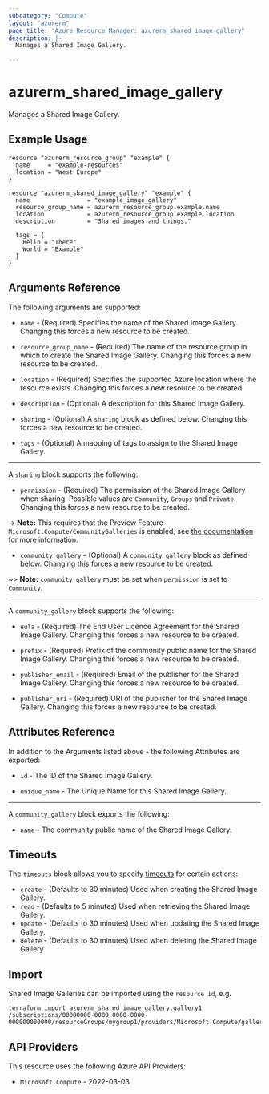 ```yaml
---
subcategory: "Compute"
layout: "azurerm"
page_title: "Azure Resource Manager: azurerm_shared_image_gallery"
description: |-
  Manages a Shared Image Gallery.

---
```


# azurerm_shared_image_gallery

Manages a Shared Image Gallery.

## Example Usage

```hcl
resource "azurerm_resource_group" "example" {
  name     = "example-resources"
  location = "West Europe"
}

resource "azurerm_shared_image_gallery" "example" {
  name                = "example_image_gallery"
  resource_group_name = azurerm_resource_group.example.name
  location            = azurerm_resource_group.example.location
  description         = "Shared images and things."

  tags = {
    Hello = "There"
    World = "Example"
  }
}
```

## Arguments Reference

The following arguments are supported:

* `name` - (Required) Specifies the name of the Shared Image Gallery. Changing this forces a new resource to be created.

* `resource_group_name` - (Required) The name of the resource group in which to create the Shared Image Gallery. Changing this forces a new resource to be created.

* `location` - (Required) Specifies the supported Azure location where the resource exists. Changing this forces a new resource to be created.

* `description` - (Optional) A description for this Shared Image Gallery.

* `sharing` - (Optional) A `sharing` block as defined below. Changing this forces a new resource to be created.

* `tags` - (Optional) A mapping of tags to assign to the Shared Image Gallery.

---

A `sharing` block supports the following:

* `permission` - (Required) The permission of the Shared Image Gallery when sharing. Possible values are `Community`, `Groups` and `Private`. Changing this forces a new resource to be created.

-> **Note:** This requires that the Preview Feature `Microsoft.Compute/CommunityGalleries` is enabled, see [the documentation](https://learn.microsoft.com/azure/virtual-machines/share-gallery-community?tabs=cli) for more information.

* `community_gallery` - (Optional) A `community_gallery` block as defined below. Changing this forces a new resource to be created.

~> **Note:** `community_gallery` must be set when `permission` is set to `Community`.

---

A `community_gallery` block supports the following:

* `eula` - (Required) The End User Licence Agreement for the Shared Image Gallery. Changing this forces a new resource to be created.

* `prefix` - (Required) Prefix of the community public name for the Shared Image Gallery. Changing this forces a new resource to be created.

* `publisher_email` - (Required) Email of the publisher for the Shared Image Gallery. Changing this forces a new resource to be created.

* `publisher_uri` - (Required) URI of the publisher for the Shared Image Gallery. Changing this forces a new resource to be created.

## Attributes Reference

In addition to the Arguments listed above - the following Attributes are exported:

* `id` - The ID of the Shared Image Gallery.

* `unique_name` - The Unique Name for this Shared Image Gallery.

---

A `community_gallery` block exports the following:

* `name` - The community public name of the Shared Image Gallery.

## Timeouts

The `timeouts` block allows you to specify [timeouts](https://developer.hashicorp.com/terraform/language/resources/configure#define-operation-timeouts) for certain actions:

* `create` - (Defaults to 30 minutes) Used when creating the Shared Image Gallery.
* `read` - (Defaults to 5 minutes) Used when retrieving the Shared Image Gallery.
* `update` - (Defaults to 30 minutes) Used when updating the Shared Image Gallery.
* `delete` - (Defaults to 30 minutes) Used when deleting the Shared Image Gallery.

## Import

Shared Image Galleries can be imported using the `resource id`, e.g.

```shell
terraform import azurerm_shared_image_gallery.gallery1 /subscriptions/00000000-0000-0000-0000-000000000000/resourceGroups/mygroup1/providers/Microsoft.Compute/galleries/gallery1
```

## API Providers
<!-- This section is generated, changes will be overwritten -->
This resource uses the following Azure API Providers:

* `Microsoft.Compute` - 2022-03-03
